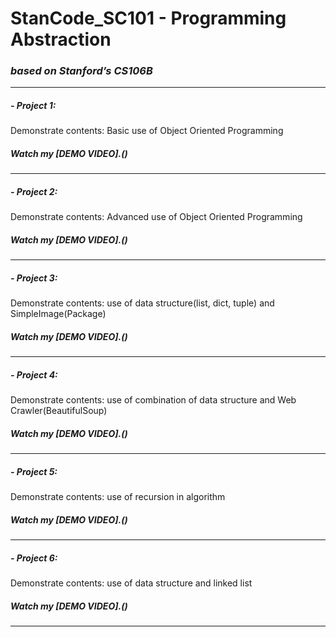 # StanCode_SC101 - Programming Abstraction
### *based on Stanford’s CS106B*
-----------------------------------------------------------------------------------------------------------------------------------------------------------
##### - Project 1: 
Demonstrate contents: Basic use of Object Oriented Programming 
##### Watch my *[DEMO VIDEO].()*
-----------------------------------------------------------------------------------------------------------------------------------------------------------
##### - Project 2:
Demonstrate contents: Advanced use of Object Oriented Programming 
##### Watch my *[DEMO VIDEO].()*
-----------------------------------------------------------------------------------------------------------------------------------------------------------
##### - Project 3:
Demonstrate contents: use of data structure(list, dict, tuple) and SimpleImage(Package)
##### Watch my *[DEMO VIDEO].()*
-----------------------------------------------------------------------------------------------------------------------------------------------------------
##### - Project 4:
Demonstrate contents: use of combination of data structure and Web Crawler(BeautifulSoup)
##### Watch my *[DEMO VIDEO].()*
-----------------------------------------------------------------------------------------------------------------------------------------------------------
##### - Project 5:
Demonstrate contents: use of recursion in algorithm
##### Watch my *[DEMO VIDEO].()*
-----------------------------------------------------------------------------------------------------------------------------------------------------------
##### - Project 6:
Demonstrate contents: use of data structure and linked list
##### Watch my *[DEMO VIDEO].()*
-----------------------------------------------------------------------------------------------------------------------------------------------------------
